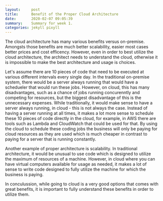 ```yaml
---
layout:     post
title:      Benefit of the Proper Cloud Architecture
date:       2020-02-07 09:05:39
summary:    Summary for week 1.
categories: jekyll pixyll
---
```


The cloud architecture has many various benefits versus on-premise. 
Amongsts those benefits are much better scalability, easier most cases better prices and cost efficency. 
However, even in order to best utilize the cloud architecture, the architect needs to understand the cloud, otherwise it is impossible to make the best architecture and usage is choices. 

Let's assume there are 10 pieces of code that need to be executed at various different intervals every single day. 
In the traditional on-premise system, there would be a server always running that would have a schedueler that would run these jobs. 
However, on cloud, this has many disadvantages, such as a chance of jobs running concurenntly and competing for resources, but the biggest disadvantage of this is the unnecessary expenses. 
While traditionally, it would make sense to have a server always running, in cloud - this is not always the case. 
Instead of having a server running at all times, it makes a lot more sense to schedule these 10 pieces of code directly in the cloud, for example, in AWS there are tools such as Lambda and CloudWatch that could be used for that. 
By using the cloud to schedule these coding jobs the business will only be paying for cloud resources as they are used which is much cheaper in contrast to paying for a server that is running constantly. 

Another example of proper architecture is scalability. 
In traditional architecture, it would be unusual to use code which is designed to utilize the maximum of resources of a machine. 
However, in cloud where you can have virtual computers available for usage as needed, it makes a lot of sense to write code designed to fully utilize the machine for which the business is paying.

In conculussion, while going to cloud is a very good options that comes with great benefits, it is important to fully understand these benefits in order to utilize them. 





